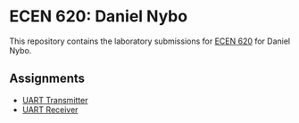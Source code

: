# ECEN 620: Daniel Nybo

This repository contains the laboratory submissions for [ECEN 620]([https://github.com/wirthlin/ECEN_620](https://github.com/byu-cpe/ECEN_620/tree/main)) for Daniel Nybo. 

## Assignments

* [UART Transmitter](./uart_transmitter/)
* [UART Receiver](./uart_receiver/)
